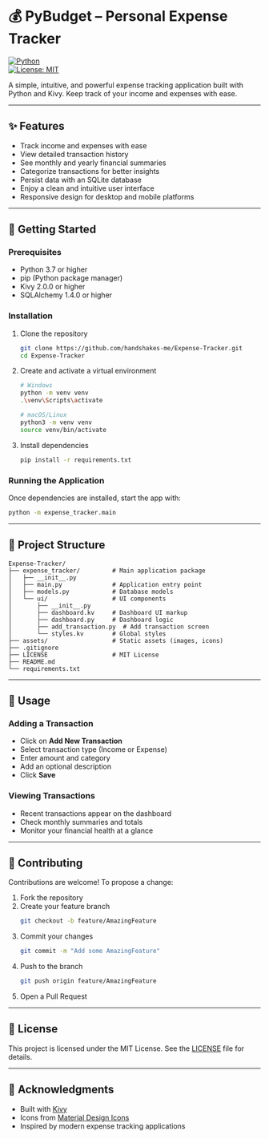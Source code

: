 # 💰 PyBudget – Personal Expense Tracker

[![Python](https://img.shields.io/badge/Python-3.7+-blue.svg)](https://www.python.org/downloads/)  
[![License: MIT](https://img.shields.io/badge/License-MIT-yellow.svg)](https://opensource.org/licenses/MIT)

A simple, intuitive, and powerful expense tracking application built with Python and Kivy. Keep track of your income and expenses with ease.

---

## ✨ Features

- Track income and expenses with ease  
- View detailed transaction history  
- See monthly and yearly financial summaries  
- Categorize transactions for better insights  
- Persist data with an SQLite database  
- Enjoy a clean and intuitive user interface  
- Responsive design for desktop and mobile platforms  

---

## 🚀 Getting Started

### Prerequisites

- Python 3.7 or higher  
- pip (Python package manager)  
- Kivy 2.0.0 or higher  
- SQLAlchemy 1.4.0 or higher  

### Installation

1. Clone the repository  
   ```bash
   git clone https://github.com/handshakes-me/Expense-Tracker.git
   cd Expense-Tracker
   ```

2. Create and activate a virtual environment  
   ```bash
   # Windows
   python -m venv venv
   .\venv\Scripts\activate

   # macOS/Linux
   python3 -m venv venv
   source venv/bin/activate
   ```

3. Install dependencies  
   ```bash
   pip install -r requirements.txt
   ```

### Running the Application

Once dependencies are installed, start the app with:

```bash
python -m expense_tracker.main
```

---

## 🎨 Project Structure

```
Expense-Tracker/
├── expense_tracker/         # Main application package
│   ├── __init__.py
│   ├── main.py              # Application entry point
│   ├── models.py            # Database models
│   └── ui/                  # UI components
│       ├── __init__.py
│       ├── dashboard.kv     # Dashboard UI markup
│       ├── dashboard.py     # Dashboard logic
│       ├── add_transaction.py  # Add transaction screen
│       └── styles.kv        # Global styles
├── assets/                  # Static assets (images, icons)
├── .gitignore
├── LICENSE                  # MIT License
├── README.md
└── requirements.txt
```

---

## 📝 Usage

### Adding a Transaction

- Click on **Add New Transaction**  
- Select transaction type (Income or Expense)  
- Enter amount and category  
- Add an optional description  
- Click **Save**  

### Viewing Transactions

- Recent transactions appear on the dashboard  
- Check monthly summaries and totals  
- Monitor your financial health at a glance  

---

## 🤝 Contributing

Contributions are welcome! To propose a change:

1. Fork the repository  
2. Create your feature branch  
   ```bash
   git checkout -b feature/AmazingFeature
   ```
3. Commit your changes  
   ```bash
   git commit -m "Add some AmazingFeature"
   ```
4. Push to the branch  
   ```bash
   git push origin feature/AmazingFeature
   ```
5. Open a Pull Request  

---

## 📄 License

This project is licensed under the MIT License. See the [LICENSE](LICENSE) file for details.

---

## 🙏 Acknowledgments

- Built with [Kivy](https://kivy.org/)  
- Icons from [Material Design Icons](https://material.io/resources/icons/)  
- Inspired by modern expense tracking applications  
